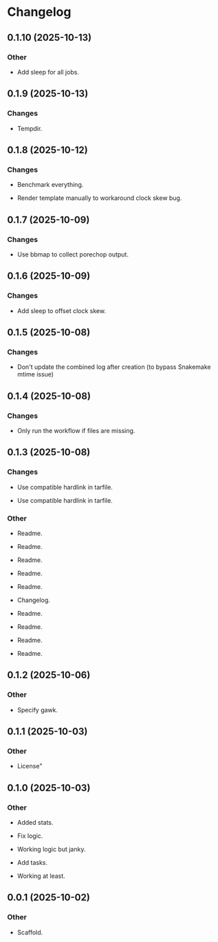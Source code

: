 # Changelog

## 0.1.10 (2025-10-13)

### Other

* Add sleep for all jobs.

## 0.1.9 (2025-10-13)

### Changes

* Tempdir.

## 0.1.8 (2025-10-12)

### Changes

* Benchmark everything.

* Render template manually to workaround clock skew bug.

## 0.1.7 (2025-10-09)

### Changes

* Use bbmap to collect porechop output.

## 0.1.6 (2025-10-09)

### Changes

* Add sleep to offset clock skew.

## 0.1.5 (2025-10-08)

### Changes

* Don't update the combined log after creation (to bypass Snakemake mtime issue)

## 0.1.4 (2025-10-08)

### Changes

* Only run the workflow if files are missing.

## 0.1.3 (2025-10-08)

### Changes

* Use compatible hardlink in tarfile.

* Use compatible hardlink in tarfile.

### Other

* Readme.

* Readme.

* Readme.

* Readme.

* Readme.

* Changelog.

* Readme.

* Readme.

* Readme.

* Readme.

## 0.1.2 (2025-10-06)

### Other

* Specify gawk.

## 0.1.1 (2025-10-03)

### Other

* License"

## 0.1.0 (2025-10-03)

### Other

* Added stats.

* Fix logic.

* Working logic but janky.

* Add tasks.

* Working at least.

## 0.0.1 (2025-10-02)

### Other

* Scaffold.
